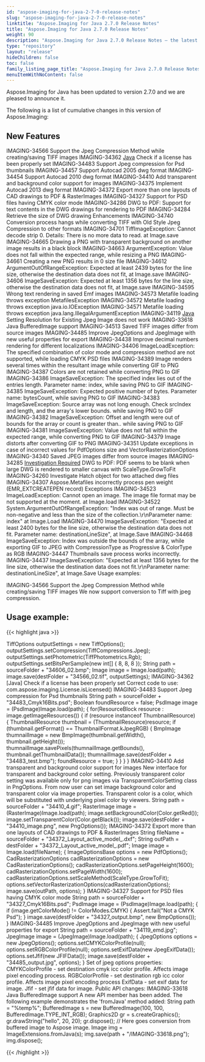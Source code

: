 ```yaml
---
id: "aspose-imaging-for-java-2-7-0-release-notes"
slug: "aspose-imaging-for-java-2-7-0-release-notes"
linktitle: "Aspose.Imaging for Java 2.7.0 Release Notes"
title: "Aspose.Imaging for Java 2.7.0 Release Notes"
weight: 90
description: "Aspose.Imaging for Java 2.7.0 Release Notes – the latest updates and fixes."
type: "repository"
layout: "release"
hideChildren: false
toc: false
family_listing_page_title: "Aspose.Imaging for Java 2.7.0 Release Notes"
menuItemWithNoContent: false
---
```


Aspose.Imaging for Java has been updated to version 2.7.0 and we are pleased to announce it.

The following is a list of cumulative changes in this version of Aspose.Imaging:
## **New Features**
IMAGING-34566 Support the Jpeg Compression Method while creating/saving TIFF images
IMAGING-34362 [Java](https://docs.aspose.com/pages/createpage.action?spaceKey=imagingjava&title=Java&linkCreation=true&fromPageId=15302738) Check if a license has been properly set
IMAGING-34483 Support Jpeg compression for Psd thumbnails
IMAGING-34457 Support Autocad 2005 dwg format
IMAGING-34454 Support Autocad 2010 dwg format
IMAGING-34410 Add transparent and background color support for images
IMAGING-34375 Implement Autocad 2013 dwg format
IMAGING-34372 Export more than one layouts of CAD drawings to PDF & RasterImages
IMAGING-34327 Support for PSD files having CMYK color mode
IMAGING-34286 DWG to PDF: Support for text contents in the DWG drawings for rendering to PDF
IMAGING-34284 Retrieve the size of DWG drawing Enhancements
IMAGING-34740 Conversion process hangs while converting TIFF with Old Style Jpeg Compression to other formats
IMAGING-34701 TiffImageException: Cannot decode strip 0. Details: There is no more data to read. at Image.save
IMAGING-34665 Drawing a PNG with transparent background on another image results in a black block
IMAGING-34663 ArgumentException: Value does not fall within the expected range, while resizing a PNG
IMAGING-34661 Creating a new PNG results in 0 size file
IMAGING-34612 ArgumentOutOfRangeException: Expected at least 2439 bytes for the line size, otherwise the destination data does not fit, at Image.save
IMAGING-34606 ImageSaveException: Expected at least 1356 bytes for the line size, otherwise the destination data does not fit, at Image.save
IMAGING-34595 Wrong text rendering in saved Emf images
IMAGING-34573 Metafile loading throws exception MetafilesException
IMAGING-34572 Metafile loading throws exception java.io.IOException
IMAGING-34571 Metafile loading throws exception java.lang.IllegalArgumentException
IMAGING-34119 [Java](https://docs.aspose.com/pages/createpage.action?spaceKey=imagingjava&title=Java&linkCreation=true&fromPageId=15302738) Setting Resolution for Existing Jpeg Image does not work
IMAGING-33618 Java BufferedImage support
IMAGING-34513 Saved TIFF images differ from source images
IMAGING-34485 Improve JpegOptions and JpegImage with new useful properties for export
IMAGING-34438 Improve decimal numbers rendering for different localizations
IMAGING-34406 ImageLoadException: The specified combination of color mode and compression method are not supported, while loading CMYK PSD files
IMAGING-34389 Image renders several times within the resultant image while converting GIF to PNG
IMAGING-34387 Colors are not retained while converting PNG to GIF
IMAGING-34386 ImageSaveException: The specified index lies out of the entries length. Parameter name: index, while saving PNG to GIF
IMAGING-34385 ImageSaveException: Expected positive number of bytes. Parameter name: bytesCount, while saving PNG to GIF
IMAGING-34383 ImageSaveException: Source array was not long enough. Check srcIndex and length, and the array's lower bounds. while saving PNG to GIF
IMAGING-34382 ImageSaveException: Offset and length were out of bounds for the array or count is greater than.. while saving PNG to GIF
IMAGING-34381 ImageSaveException: Value does not fall within the expected range, while converting PNG to GIF
IMAGING-34379 Image distorts after converting GIF to PNG
IMAGING-34351 Update exceptions in case of incorrect values for PdfOptions size and VectorRasterizationOptions
IMAGING-34340 Saved JPEG images differ from source images
IMAGING-34285 [Investigation Required](https://docs.aspose.com/pages/createpage.action?spaceKey=imagingjava&title=Investigation+Required&linkCreation=true&fromPageId=15302738) DWG to PDF: PDF seems to be blank when large DWG is rendered to smaller canvas with ScaleType.GrowToFit
IMAGING-34260 Investigate Hatch object for two attached dwg files
IMAGING-34307 Aspose.Metafiles incorrectly process pen weight (EMR_EXTCREATEPEN record) Exceptions
IMAGING-34523 ImageLoadException: Cannot open an image. The image file format may be not supported at the moment. at Image.load
IMAGING-34522 System.ArgumentOutOfRangeException: "Index was out of range. Must be non-negative and less than the size of the collection.\r\nParameter name: index" at Image.Load
IMAGING-34470 ImageSaveException: "Expected at least 2400 bytes for the line size, otherwise the destination data does not fit. Parameter name: destinationLineSize", at Image.Save
IMAGING-34468 ImageSaveException: Index was outside the bounds of the array, while exporting GIF to JPEG with CompressionType as Progressive & ColorType as RGB
IMAGING-34447 Thumbnails save process works incorrectly.
IMAGING-34437 ImageSaveException: "Expected at least 1356 bytes for the line size, otherwise the destination data does not fit.\r\nParameter name:
destinationLineSize", at Image.Save Usage examples:

IMAGING-34566 Support the Jpeg Compression Method while creating/saving TIFF images We now support conversion to Tiff with jpeg compression.
## **Usage example:**
{{< highlight java >}}

 TiffOptions outputSettings = new TiffOptions(); outputSettings.setCompression(TiffCompressions.Jpeg); outputSettings.setPhotometric(TiffPhotometrics.Rgb); outputSettings.setBitsPerSample(new int\[\] { 8, 8, 8 }); String path = sourceFolder + "34606_02.bmp"; Image image = Image.load(path); image.save(destFolder + "34566_02.tif", outputSettings); IMAGING-34362 [Java] Check if a license has been properly set Correct code to use: com.aspose.imaging.License.isLicensed() IMAGING-34483 Support Jpeg compression for Psd thumbnails String path = sourceFolder + "34483_Cmyk16Bits.psd"; Boolean foundResource = false; PsdImage image = (PsdImage)Image.load(path); { for(ResourceBlock resource : image.getImageResources()) { if (resource instanceof ThumbnailResource) { ThumbnailResource thumbnail = (ThumbnailResource)resource; if (thumbnail.getFormat() == ThumbnailFormat.kJpegRGB) { BmpImage thumnailImage = new BmpImage(thumbnail.getWidth(), thumbnail.getHeight()); thumnailImage.savePixels(thumnailImage.getBounds(), thumbnail.getThumbnailData()); thumnailImage.save(destFolder + "34483_test.bmp"); foundResource = true; } } } } IMAGING-34410 Add transparent and background color support for images New interface for transparent and background color setting. Previously transparent color setting was available only for png images via TransparentColorSetting class in PngOptions. From now user can set image background color and transparent color via image properties. Transparent color is a color, which will be substituted with underlying pixel color by viewers. String path = sourceFolder + "34410_4.gif"; RasterImage image = (RasterImage)Image.load(path); image.setBackgroundColor(Color.getRed()); image.setTransparentColor(Color.getBlack()); image.save(destFolder + "34410_image.png", new PngOptions()); IMAGING-34372 Export more than one layouts of CAD drawings to PDF & RasterImages String fileName = sourceFolder + "34372_Layout_active_model_.dxf"; String outPath = destFolder + "34372_Layout_active_model_.pdf"; Image image = Image.load(fileName); { ImageOptionsBase options = new PdfOptions(); CadRasterizationOptions cadRasterizationOptions = new CadRasterizationOptions(); cadRasterizationOptions.setPageHeight(1600); cadRasterizationOptions.setPageWidth(1600); cadRasterizationOptions.setScaleMethod(ScaleType.GrowToFit); options.setVectorRasterizationOptions(cadRasterizationOptions); image.save(outPath, options); } IMAGING-34327 Support for PSD files having CMYK color mode String path = sourceFolder + "34327_Cmyk16Bits.psd"; PsdImage image = (PsdImage)Image.load(path); { if (image.getColorMode() \!= ColorModes.CMYK) { Assert.fail("Not a CMYK Psd"); } image.save(destFolder + "34327_output.bmp", new BmpOptions()); } IMAGING-34485 Improve JpegOptions and JpegImage with new useful properties for export String path = sourceFolder + "34119_emd.jpg"; JpegImage image = (JpegImage)Image.load(path); { JpegOptions options = new JpegOptions(); options.setCMYKColorProfile(null); options.setRGBColorProfile(null); options.setExifData(new JpegExifData()); options.setJfif(new JFIFData()); image.save(destFolder + "34485_output.jpg", options); } Set of jpeg options properties: CMYKColorProfile - set destination cmyk icc color profile. Affects image pixel encoding process. RGBColorProfile - set destination rgb icc color profile. Affects image pixel encoding process ExifData - set exif data for image. Jfif - set jfif data for image. Public API changes: IMAGING-33618 Java BufferedImage support A new API member has been added. The following example demonstrates the 'fromJava' method added: String path = "%temp%"; BufferedImage s = new BufferedImage(100, 100, BufferedImage.TYPE_INT_RGB); Graphics2D gr = s.createGraphics(); gr.drawString("hello", 20, 20); gr.dispose(); // Here goes conversion from buffered image to Aspose image. Image img = ImageExtensions.fromJava(s); img.save(path + "/IMAGING-33618.png"); img.dispose();

{{< /highlight >}}

